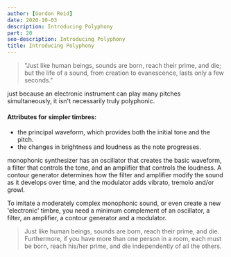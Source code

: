 ```yaml
---
author: [Gordon Reid]
date: 2020-10-03
description: Introducing Polyphony
part: 20
seo-description: Introducing Polyphony
title: Introducing Polyphony
---
```


> "Just like human beings, sounds are born, reach their prime, and die; but the life of a sound, from creation to evanescence, lasts only a few seconds."

just because an electronic instrument can play many pitches simultaneously, it isn't necessarily truly polyphonic.

#### Attributes for simpler timbres:

- the principal waveform, which provides both the initial tone and the pitch.
- the changes in brightness and loudness as the note progresses.

monophonic synthesizer has an oscillator that creates the basic waveform, a filter that controls the tone, and an amplifier that controls the loudness. A contour generator determines how the filter and amplifier modify the sound as it develops over time, and the modulator adds vibrato, tremolo and/or growl.

To imitate a moderately complex monophonic sound, or even create a new 'electronic' timbre, you need a minimum complement of an oscillator, a filter, an amplifier, a contour generator and a modulator.

> Just like human beings, sounds are born, reach their prime, and die. Furthermore, if you have more than one person in a room, each must be born, reach his/her prime, and die independently of all the others.
